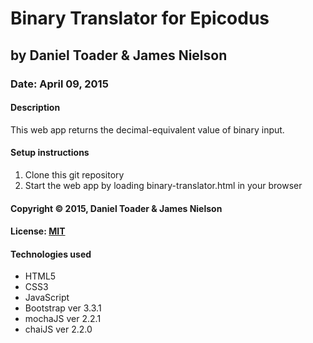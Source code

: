 # Binary Translator for Epicodus
## by Daniel Toader & James Nielson
### Date: April 09, 2015
#### Description
This web app returns the decimal-equivalent value of binary input.

#### Setup instructions
1. Clone this git repository
2. Start the web app by loading binary-translator.html in your browser

#### Copyright © 2015, Daniel Toader & James Nielson

#### License: [MIT](https://github.com/twbs/bootstrap/blob/master/LICENSE)  

#### Technologies used
- HTML5
- CSS3
- JavaScript
- Bootstrap ver 3.3.1
- mochaJS ver 2.2.1
- chaiJS ver 2.2.0
